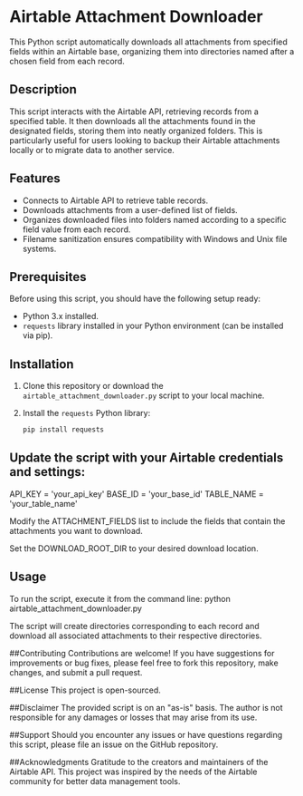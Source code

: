 # Airtable Attachment Downloader

This Python script automatically downloads all attachments from specified fields within an Airtable base, organizing them into directories named after a chosen field from each record.

## Description

This script interacts with the Airtable API, retrieving records from a specified table. It then downloads all the attachments found in the designated fields, storing them into neatly organized folders. This is particularly useful for users looking to backup their Airtable attachments locally or to migrate data to another service.

## Features

- Connects to Airtable API to retrieve table records.
- Downloads attachments from a user-defined list of fields.
- Organizes downloaded files into folders named according to a specific field value from each record.
- Filename sanitization ensures compatibility with Windows and Unix file systems.

## Prerequisites

Before using this script, you should have the following setup ready:

- Python 3.x installed.
- `requests` library installed in your Python environment (can be installed via pip).

## Installation

1. Clone this repository or download the `airtable_attachment_downloader.py` script to your local machine.
2. Install the `requests` Python library:

   ```bash
   pip install requests


## Update the script with your Airtable credentials and settings:

API_KEY = 'your_api_key'
BASE_ID = 'your_base_id'
TABLE_NAME = 'your_table_name'


Modify the ATTACHMENT_FIELDS list to include the fields that contain the attachments you want to download.

Set the DOWNLOAD_ROOT_DIR to your desired download location.

## Usage
To run the script, execute it from the command line:
python airtable_attachment_downloader.py

The script will create directories corresponding to each record and download all associated attachments to their respective directories.

##Contributing
Contributions are welcome! If you have suggestions for improvements or bug fixes, please feel free to fork this repository, make changes, and submit a pull request.

##License
This project is open-sourced.

##Disclaimer
The provided script is on an "as-is" basis. The author is not responsible for any damages or losses that may arise from its use.

##Support
Should you encounter any issues or have questions regarding this script, please file an issue on the GitHub repository.

##Acknowledgments
Gratitude to the creators and maintainers of the Airtable API.
This project was inspired by the needs of the Airtable community for better data management tools.
